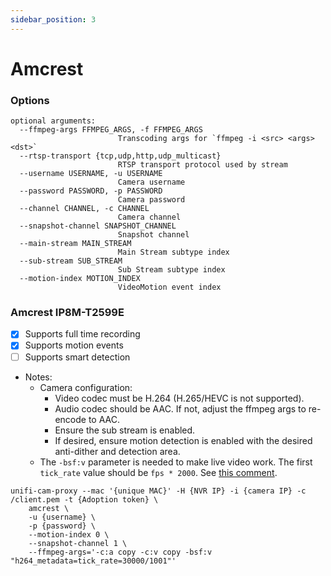 ```yaml
---
sidebar_position: 3
---
```


# Amcrest

### Options
```
optional arguments:
  --ffmpeg-args FFMPEG_ARGS, -f FFMPEG_ARGS
                        Transcoding args for `ffmpeg -i <src> <args> <dst>`
  --rtsp-transport {tcp,udp,http,udp_multicast}
                        RTSP transport protocol used by stream
  --username USERNAME, -u USERNAME
                        Camera username
  --password PASSWORD, -p PASSWORD
                        Camera password
  --channel CHANNEL, -c CHANNEL
                        Camera channel
  --snapshot-channel SNAPSHOT_CHANNEL
                        Snapshot channel
  --main-stream MAIN_STREAM
                        Main Stream subtype index
  --sub-stream SUB_STREAM
                        Sub Stream subtype index
  --motion-index MOTION_INDEX
                        VideoMotion event index
```

### Amcrest IP8M-T2599E

- [x] Supports full time recording
- [x] Supports motion events
- [ ] Supports smart detection
- Notes:
    * Camera configuration:
        * Video codec must be H.264 (H.265/HEVC is not supported).
        * Audio codec should be AAC. If not, adjust the ffmpeg args to re-encode to AAC.
        * Ensure the sub stream is enabled.
        * If desired, ensure motion detection is enabled with the desired anti-dither and detection area.
    * The `-bsf:v` parameter is needed to make live video work. The first `tick_rate` value should be `fps * 2000`. See [this comment](https://github.com/keshavdv/unifi-cam-proxy/issues/31#issuecomment-841914363).

```
unifi-cam-proxy --mac '{unique MAC}' -H {NVR IP} -i {camera IP} -c /client.pem -t {Adoption token} \
    amcrest \
    -u {username} \
    -p {password} \
    --motion-index 0 \
    --snapshot-channel 1 \
    --ffmpeg-args='-c:a copy -c:v copy -bsf:v "h264_metadata=tick_rate=30000/1001"'
```

